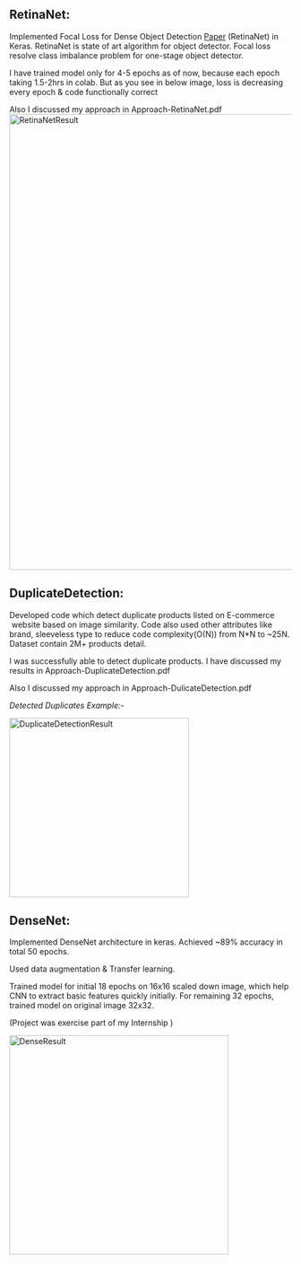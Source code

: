 ## **RetinaNet:**

Implemented Focal Loss for Dense Object Detection
[Paper](https://arxiv.org/abs/1708.02002) (RetinaNet) in Keras. RetinaNet
is state of art algorithm for object detector. Focal loss resolve class
imbalance problem for one-stage object detector. 

I have trained model only for 4-5 epochs as of now, because each
epoch taking 1.5-2hrs in colab. But as you see in below image, loss is decreasing every
epoch & code functionally correct  

Also I discussed my approach in Approach-RetinaNet.pdf
<img width="813" alt="RetinaNetResult" src="https://user-images.githubusercontent.com/31820715/54994276-e2a5c600-4fe9-11e9-8814-12541b9d795b.PNG">

## **DuplicateDetection:**

Developed code which detect duplicate products listed on E-commerce
 website based on image similarity. Code also used other attributes like brand, sleeveless type to reduce code
complexity(O(N)) from N*N to ~25N. Dataset contain 2M+ products detail. 

I was successfully able to detect duplicate products. I have discussed
my results in Approach-DuplicateDetection.pdf

Also I discussed my approach in Approach-DulicateDetection.pdf

_Detected Duplicates Example:-_

<img width="320" alt="DuplicateDetectionResult" src="https://user-images.githubusercontent.com/31820715/54994301-f05b4b80-4fe9-11e9-8ec0-12339ed9c7a9.PNG">

## **DenseNet:**

Implemented DenseNet architecture in keras. Achieved ~89%
accuracy in total 50 epochs.

Used data augmentation & Transfer learning.

Trained model for initial 18 epochs on 16x16 scaled down
image, which help CNN to extract basic features quickly initially. For remaining
32 epochs, trained model on original image 32x32.

(Project was exercise part of my Internship )

<img width="391" alt="DenseResult" src="https://user-images.githubusercontent.com/31820715/54994153-8e9ae180-4fe9-11e9-988f-e1fe6762f834.PNG">
